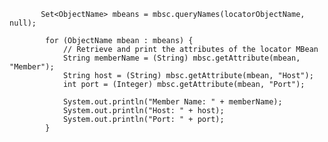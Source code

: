            Set<ObjectName> mbeans = mbsc.queryNames(locatorObjectName, null);

            for (ObjectName mbean : mbeans) {
                // Retrieve and print the attributes of the locator MBean
                String memberName = (String) mbsc.getAttribute(mbean, "Member");
                String host = (String) mbsc.getAttribute(mbean, "Host");
                int port = (Integer) mbsc.getAttribute(mbean, "Port");

                System.out.println("Member Name: " + memberName);
                System.out.println("Host: " + host);
                System.out.println("Port: " + port);
            }
